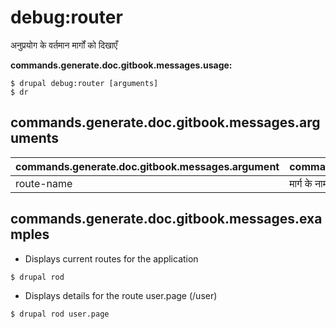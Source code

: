 # debug:router
अनुप्रयोग के वर्तमान मार्गों को दिखाएँ

**commands.generate.doc.gitbook.messages.usage:**
```
$ drupal debug:router [arguments]
$ dr  
```

## commands.generate.doc.gitbook.messages.arguments
commands.generate.doc.gitbook.messages.argument | commands.generate.doc.gitbook.messages.details
---------|-------------
route-name | मार्ग के नाम

## commands.generate.doc.gitbook.messages.examples
* Displays current routes for the application
```
$ drupal rod
```
* Displays details for the route user.page (/user)
```
$ drupal rod user.page
```
